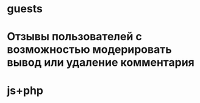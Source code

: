 # guests
# Отзывы пользователей с возможностью модерировать вывод или удаление комментария
# js+php

